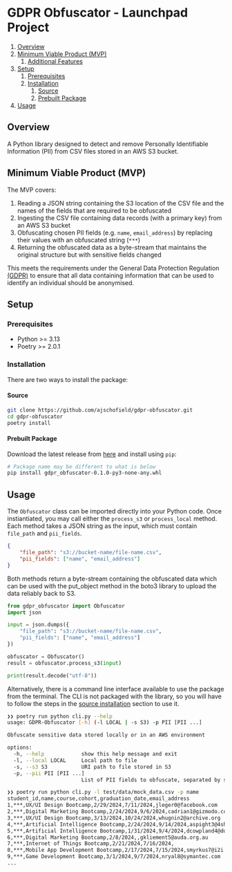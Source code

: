 # GDPR Obfuscator - Launchpad Project

1. [Overview](#overview)
2. [Minimum Viable Product (MVP)](#minimum-viable-product-mvp)
    1. [Additional Features](#additional-features)
4. [Setup](#setup)
    1. [Prerequisites](#prerequisites)
    2. [Installation](#installation)
        1. [Source](#from-source)
        2. [Prebuilt Package](#from-pypi)
5. [Usage](#usage)

## Overview

A Python library designed to detect and remove Personally Identifiable Information (PII) from CSV files stored in an AWS S3 bucket.

## Minimum Viable Product (MVP)

The MVP covers:
1. Reading a JSON string containing the S3 location of the CSV file and the names of the fields that are required to be obfuscated
2. Ingesting the CSV file containing data records (with a primary key) from an AWS S3 bucket
3. Obfuscating chosen PII fields (e.g. `name`, `email_address`) by replacing their values with an obfuscated string (`***`)
4. Returning the obfuscated data as a byte-stream that maintains the original structure but with sensitive fields changed

This meets the requirements under the General Data Protection Regulation [(GDPR)](https://ico.org.uk/media/for-organisations/guide-to-data-protection/guide-to-the-general-data-protection-regulation-gdpr-1-1.pdf) to ensure that all data containing information that can be used to identify an individual should be anonymised.

## Setup

### Prerequisites

- Python >= 3.13
- Poetry >= 2.0.1

### Installation

There are two ways to install the package:

#### Source

```bash
git clone https://github.com/ajschofield/gdpr-obfuscator.git
cd gdpr-obfuscator
poetry install
```

#### Prebuilt Package

Download the latest release from [here](https://github.com/ajschofield/gdpr-obfuscator/releases/latest) and install using `pip`:

```bash
# Package name may be different to what is below
pip install gdpr_obfuscator-0.1.0-py3-none-any.whl
```

## Usage

The `Obfuscator` class can be imported directly into your Python code. Once instiantiated, you may call either the `process_s3` or `process_local` method. Each method takes a JSON string as the input, which must contain `file_path` and `pii_fields`.

```json
{
    "file_path": "s3://bucket-name/file-name.csv",
    "pii_fields": ["name", "email_address"]
}
```

Both methods return a byte-stream containing the obfuscated data which can be used with the put_object method in the boto3 library to upload the data reliably back to S3.

```python
from gdpr_obfuscator import Obfuscator
import json

input = json.dumps({
    "file_path": "s3://bucket-name/file-name.csv",
    "pii_fields": ["name", "email_address"]
})

obfuscator = Obfuscator()
result = obfuscator.process_s3(input)

print(result.decode("utf-8"))
```

Alternatively, there is a command line interface available to use the package from the terminal. The CLI is not packaged with the library, so you will have to follow the steps in the [source installation](#source) section to use it.

```bash
❯❯ poetry run python cli.py --help
usage: GDPR-Obfuscator [-h] (-l LOCAL | -s S3) -p PII [PII ...]

Obfuscate sensitive data stored locally or in an AWS environment

options:
  -h, --help            show this help message and exit
  -l, --local LOCAL     Local path to file
  -s, --s3 S3           URI path to file stored in S3
  -p, --pii PII [PII ...]
                        List of PII fields to obfuscate, separated by spaces
```

```bash
❯❯ poetry run python cli.py -l test/data/mock_data.csv -p name
student_id,name,course,cohort,graduation_date,email_address
1,***,UX/UI Design Bootcamp,2/29/2024,7/11/2024,jleger0@facebook.com
2,***,Digital Marketing Bootcamp,2/24/2024,9/6/2024,cadrian1@gizmodo.com
3,***,UX/UI Design Bootcamp,3/13/2024,10/24/2024,whugnin2@archive.org
4,***,Artificial Intelligence Bootcamp,2/24/2024,9/14/2024,aspight3@4shared.com
5,***,Artificial Intelligence Bootcamp,1/31/2024,9/4/2024,dcowpland4@dot.gov
6,***,Digital Marketing Bootcamp,2/8/2024,,gkliement5@auda.org.au
7,***,Internet of Things Bootcamp,2/21/2024,7/16/2024,
8,***,Mobile App Development Bootcamp,2/17/2024,7/15/2024,smyrkus7@i2i.jp
9,***,Game Development Bootcamp,3/1/2024,9/7/2024,nryal8@symantec.com
...
```